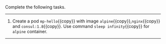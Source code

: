 Complete the following tasks.

---

1. Create a pod `mp-hello`{{copy}} with image `alpine`{{copy}},`nginx`{{copy}} and `consul:1.8`{{copy}}. Use command `sleep infinity`{{copy}} for `alpine` container.

---
<br/>
<br/>
